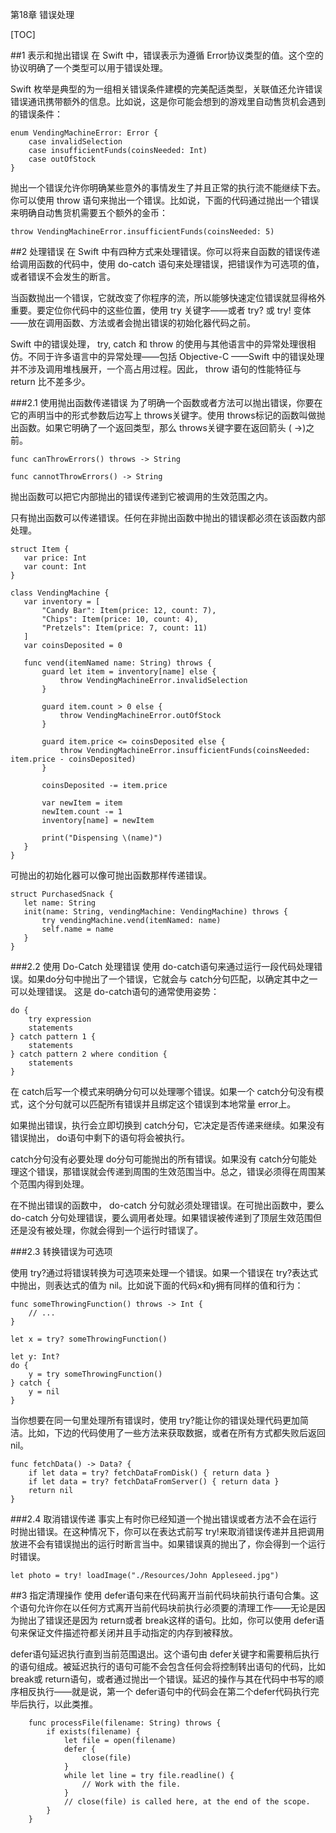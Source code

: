 第18章 错误处理

[TOC]

##1 表示和抛出错误
在 Swift 中，错误表示为遵循 Error协议类型的值。这个空的协议明确了一个类型可以用于错误处理。

Swift 枚举是典型的为一组相关错误条件建模的完美配适类型，关联值还允许错误错误通讯携带额外的信息。比如说，这是你可能会想到的游戏里自动售货机会遇到的错误条件：
```
enum VendingMachineError: Error {
    case invalidSelection
    case insufficientFunds(coinsNeeded: Int)
    case outOfStock
}
``` 
抛出一个错误允许你明确某些意外的事情发生了并且正常的执行流不能继续下去。你可以使用 throw 语句来抛出一个错误。比如说，下面的代码通过抛出一个错误来明确自动售货机需要五个额外的金币：
```
throw VendingMachineError.insufficientFunds(coinsNeeded: 5)
```

##2 处理错误
在 Swift 中有四种方式来处理错误。你可以将来自函数的错误传递给调用函数的代码中，使用 do-catch 语句来处理错误，把错误作为可选项的值，或者错误不会发生的断言。

当函数抛出一个错误，它就改变了你程序的流，所以能够快速定位错误就显得格外重要。要定位你代码中的这些位置，使用 try 关键字——或者 try? 或 try! 变体——放在调用函数、方法或者会抛出错误的初始化器代码之前。

Swift 中的错误处理， try, catch  和 throw 的使用与其他语言中的异常处理很相仿。不同于许多语言中的异常处理——包括 Objective-C ——Swift 中的错误处理并不涉及调用堆栈展开，一个高占用过程。因此， throw 语句的性能特征与 return 比不差多少。

###2.1 使用抛出函数传递错误
为了明确一个函数或者方法可以抛出错误，你要在它的声明当中的形式参数后边写上 throws关键字。使用 throws标记的函数叫做抛出函数。如果它明确了一个返回类型，那么 throws关键字要在返回箭头 ( ->)之前。
```
func canThrowErrors() throws -> String
 
func cannotThrowErrors() -> String
```
 抛出函数可以把它内部抛出的错误传递到它被调用的生效范围之内。
 
 只有抛出函数可以传递错误。任何在非抛出函数中抛出的错误都必须在该函数内部处理。
 
 ```
 struct Item {
    var price: Int
    var count: Int
}
 
class VendingMachine {
    var inventory = [
        "Candy Bar": Item(price: 12, count: 7),
        "Chips": Item(price: 10, count: 4),
        "Pretzels": Item(price: 7, count: 11)
    ]
    var coinsDeposited = 0
    
    func vend(itemNamed name: String) throws {
        guard let item = inventory[name] else {
            throw VendingMachineError.invalidSelection
        }
        
        guard item.count > 0 else {
            throw VendingMachineError.outOfStock
        }
        
        guard item.price <= coinsDeposited else {
            throw VendingMachineError.insufficientFunds(coinsNeeded: item.price - coinsDeposited)
        }
        
        coinsDeposited -= item.price
        
        var newItem = item
        newItem.count -= 1
        inventory[name] = newItem
        
        print("Dispensing \(name)")
    }
}
 ```
 可抛出的初始化器可以像可抛出函数那样传递错误。
 ```
 struct PurchasedSnack {
    let name: String
    init(name: String, vendingMachine: VendingMachine) throws {
        try vendingMachine.vend(itemNamed: name)
        self.name = name
    }
}
 ```
###2.2 使用 Do-Catch 处理错误
使用 do-catch语句来通过运行一段代码处理错误。如果do分句中抛出了一个错误，它就会与 catch分句匹配，以确定其中之一可以处理错误。
这是 do-catch语句的通常使用姿势：
```
do {
    try expression
    statements
} catch pattern 1 {
    statements
} catch pattern 2 where condition {
    statements
}
```
在 catch后写一个模式来明确分句可以处理哪个错误。如果一个 catch分句没有模式，这个分句就可以匹配所有错误并且绑定这个错误到本地常量 error上。

如果抛出错误，执行会立即切换到 catch分句，它决定是否传递来继续。如果没有错误抛出， do语句中剩下的语句将会被执行。

catch分句没有必要处理 do分句可能抛出的所有错误。如果没有 catch分句能处理这个错误，那错误就会传递到周围的生效范围当中。总之，错误必须得在周围某个范围内得到处理。

在不抛出错误的函数中， do-catch 分句就必须处理错误。在可抛出函数中，要么 do-catch 分句处理错误，要么调用者处理。如果错误被传递到了顶层生效范围但还是没有被处理，你就会得到一个运行时错误了。


###2.3 转换错误为可选项

使用 try?通过将错误转换为可选项来处理一个错误。如果一个错误在 try?表达式中抛出，则表达式的值为 nil。比如说下面的代码x和y拥有同样的值和行为：

```
func someThrowingFunction() throws -> Int {
    // ...
}
 
let x = try? someThrowingFunction()
 
let y: Int?
do {
    y = try someThrowingFunction()
} catch {
    y = nil
}
```
当你想要在同一句里处理所有错误时，使用 try?能让你的错误处理代码更加简洁。比如，下边的代码使用了一些方法来获取数据，或者在所有方式都失败后返回 nil。
```
func fetchData() -> Data? {
    if let data = try? fetchDataFromDisk() { return data }
    if let data = try? fetchDataFromServer() { return data }
    return nil
}
```
###2.4 取消错误传递
事实上有时你已经知道一个抛出错误或者方法不会在运行时抛出错误。在这种情况下，你可以在表达式前写 try!来取消错误传递并且把调用放进不会有错误抛出的运行时断言当中。如果错误真的抛出了，你会得到一个运行时错误。

```
let photo = try! loadImage("./Resources/John Appleseed.jpg")
```
##3 指定清理操作
使用 defer语句来在代码离开当前代码块前执行语句合集。这个语句允许你在以任何方式离开当前代码块前执行必须要的清理工作——无论是因为抛出了错误还是因为 return或者 break这样的语句。比如，你可以使用 defer语句来保证文件描述符都关闭并且手动指定的内存到被释放。

defer语句延迟执行直到当前范围退出。这个语句由 defer关键字和需要稍后执行的语句组成。被延迟执行的语句可能不会包含任何会将控制转出语句的代码，比如 break或 return语句，或者通过抛出一个错误。延迟的操作与其在代码中书写的顺序相反执行——就是说，第一个 defer语句中的代码会在第二个defer代码执行完毕后执行，以此类推。
```
    func processFile(filename: String) throws {
        if exists(filename) {
            let file = open(filename)
            defer {
                close(file)
            }
            while let line = try file.readline() {
                // Work with the file.
            }
            // close(file) is called here, at the end of the scope.
        }
    }
```